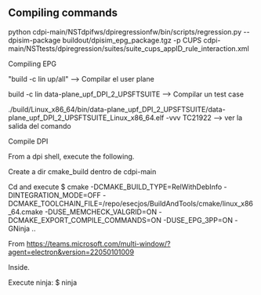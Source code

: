 ## Compiling commands

python cdpi-main/NSTdpifws/dpiregressionfw/bin/scripts/regression.py --dpisim-package buildout/dpisim_epg_package.tgz -p CUPS cdpi-main/NSTtests/dpiregression/suites/suite_cups_appID_rule_interaction.xml 

Compiling EPG

"build -c lin up/all"  --> Compilar el user plane

build -c lin data-plane_upf_DPI_2_UPSFTSUITE --> Compilar un test case


./build/Linux_x86_64/bin/data-plane_upf_DPI_2_UPSFTSUITE/data-plane_upf_DPI_2_UPSFTSUITE_Linux_x86_64.elf -vvv TC21922  --> ver la salida del comando


Compile DPI

From a dpi shell, execute the following.

Create a dir cmake_build dentro de cdpi-main

Cd and execute 
$  cmake -DCMAKE_BUILD_TYPE=RelWithDebInfo -DINTEGRATION_MODE=OFF -DCMAKE_TOOLCHAIN_FILE=/repo/esecjos/BuildAndTools/cmake/linux_x86_64.cmake -DUSE_MEMCHECK_VALGRID=ON -DCMAKE_EXPORT_COMPILE_COMMANDS=ON -DUSE_EPG_3PP=ON -GNinja ..

From <https://teams.microsoft.com/multi-window/?agent=electron&version=22050101009> 

Inside.

Execute ninja: $ ninja